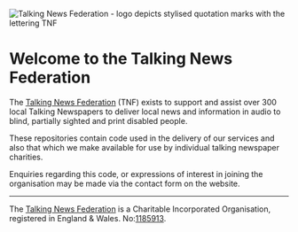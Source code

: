![Talking News Federation - logo depicts stylised quotation marks with the lettering TNF](https://tnf.org.uk/wp-content/uploads/2021/04/logo.png)

# Welcome to the Talking News Federation

The [Talking News Federation](https://tnf.org.uk/) (TNF) exists to support and assist over 300 local Talking Newspapers to deliver local news and information in audio to blind, partially sighted and print disabled people.

These repositories contain code used in the delivery of our services and also that which we make available for use by individual talking newspaper charities.

Enquiries regarding this code, or expressions of interest in joining the organisation may be made via the contact form on the website.

---

The [Talking News Federation](https://tnf.org.uk/) is a Charitable Incorporated Organisation, registered in England & Wales. No:[1185913](https://register-of-charities.charitycommission.gov.uk/charity-search/-/charity-details/5148383).
